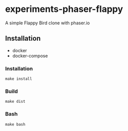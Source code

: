 # experiments-phaser-flappy

A simple Flappy Bird clone with phaser.io 


## Installation

- docker
- docker-compose


### Installation

```shell
make install
```

### Build

```shell
make dist
```


### Bash

```shell
make bash
```
